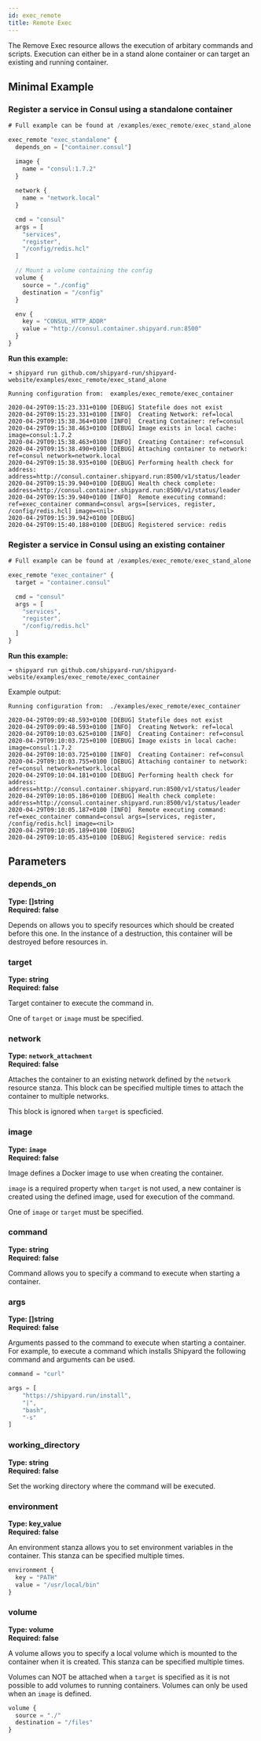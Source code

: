 ```yaml
---
id: exec_remote
title: Remote Exec
---
```


The Remove Exec resource allows the execution of arbitary commands and scripts. Execution can either be in a stand
alone container or can target an existing and running container.

## Minimal Example

### Register a service in Consul using a standalone container

```javascript
# Full example can be found at /examples/exec_remote/exec_stand_alone

exec_remote "exec_standalone" {
  depends_on = ["container.consul"]

  image {
    name = "consul:1.7.2"
  }
  
  network {
    name = "network.local"
  }

  cmd = "consul"
  args = [
    "services",
    "register",
    "/config/redis.hcl"
  ]

  // Mount a volume containing the config
  volume {
    source = "./config"
    destination = "/config"
  }

  env {
    key = "CONSUL_HTTP_ADDR"
    value = "http://consul.container.shipyard.run:8500"
  }
}
```

**Run this example:**

```shell
➜ shipyard run github.com/shipyard-run/shipyard-website/examples/exec_remote/exec_stand_alone
```

```shell
Running configuration from:  examples/exec_remote/exec_container

2020-04-29T09:15:23.331+0100 [DEBUG] Statefile does not exist
2020-04-29T09:15:23.331+0100 [INFO]  Creating Network: ref=local
2020-04-29T09:15:38.364+0100 [INFO]  Creating Container: ref=consul
2020-04-29T09:15:38.463+0100 [DEBUG] Image exists in local cache: image=consul:1.7.2
2020-04-29T09:15:38.463+0100 [INFO]  Creating Container: ref=consul
2020-04-29T09:15:38.490+0100 [DEBUG] Attaching container to network: ref=consul network=network.local
2020-04-29T09:15:38.935+0100 [DEBUG] Performing health check for address: address=http://consul.container.shipyard.run:8500/v1/status/leader
2020-04-29T09:15:39.940+0100 [DEBUG] Health check complete: address=http://consul.container.shipyard.run:8500/v1/status/leader
2020-04-29T09:15:39.940+0100 [INFO]  Remote executing command: ref=exec_container command=consul args=[services, register, /config/redis.hcl] image=<nil>
2020-04-29T09:15:39.942+0100 [DEBUG] 
2020-04-29T09:15:40.188+0100 [DEBUG] Registered service: redis
```

### Register a service in Consul using an existing container

```javascript
# Full example can be found at /examples/exec_remote/exec_stand_alone

exec_remote "exec_container" {
  target = "container.consul"

  cmd = "consul"
  args = [
    "services",
    "register",
    "/config/redis.hcl"
  ]
}
```

**Run this example:**

```shell
➜ shipyard run github.com/shipyard-run/shipyard-website/examples/exec_remote/exec_container
```

Example output:

```shell
Running configuration from:  ./examples/exec_remote/exec_container

2020-04-29T09:09:48.593+0100 [DEBUG] Statefile does not exist
2020-04-29T09:09:48.593+0100 [INFO]  Creating Network: ref=local
2020-04-29T09:10:03.625+0100 [INFO]  Creating Container: ref=consul
2020-04-29T09:10:03.725+0100 [DEBUG] Image exists in local cache: image=consul:1.7.2
2020-04-29T09:10:03.725+0100 [INFO]  Creating Container: ref=consul
2020-04-29T09:10:03.755+0100 [DEBUG] Attaching container to network: ref=consul network=network.local
2020-04-29T09:10:04.181+0100 [DEBUG] Performing health check for address: address=http://consul.container.shipyard.run:8500/v1/status/leader
2020-04-29T09:10:05.186+0100 [DEBUG] Health check complete: address=http://consul.container.shipyard.run:8500/v1/status/leader
2020-04-29T09:10:05.187+0100 [INFO]  Remote executing command: ref=exec_container command=consul args=[services, register, /config/redis.hcl] image=<nil>
2020-04-29T09:10:05.189+0100 [DEBUG] 
2020-04-29T09:10:05.435+0100 [DEBUG] Registered service: redis
```


## Parameters


### depends_on 
**Type: []string**  
**Required: false**

Depends on allows you to specify resources which should be created before this one. In the instance of a destruction, this container will be destroyed before
resources in.

### target 
**Type: string**  
**Required: false**

Target container to execute the command in.

One of `target` or `image` must be specified.

### network
**Type: `network_attachment`**  
**Required: false**

Attaches the container to an existing network defined by the `network` resource stanza. This block can be specified multiple times to attach the container to multiple networks.

This block is ignored when `target` is specficied.

### image
**Type: `image`**  
**Required: false**

Image defines a Docker image to use when creating the container.

`image` is a required property when `target` is not used, a new container is created using the defined image, used for execution of the command.

One of `image` or `target` must be specified.

### command
**Type: string**  
**Required: false**

Command allows you to specify a command to execute when starting a container.

### args
**Type: []string**  
**Required: false**

Arguments passed to the  command to execute when starting a container. For example, to execute a command which installs Shipyard the following command and arguments can be used.

```javascript
command = "curl"

args = [
    "https://shipyard.run/install",
    "|",
    "bash",
    "-s"
]
```

### working_directory
**Type: string**  
**Required: false**

Set the working directory where the command will be executed.

### environment
**Type: key_value**  
**Required: false**

An environment stanza allows you to set environment variables in the container. This stanza can be specified multiple times.

```javascript
environment {
  key = "PATH"
  value = "/usr/local/bin"
}
```

### volume
**Type: volume**  
**Required: false**

A volume allows you to specify a local volume which is mounted to the container when it is created. This stanza can be specified multiple times.

Volumes can NOT be attached when a `target` is specified as it is not possible to add volumes to running containers. Volumes can only be used when an `image` is defined.

```javascript
volume {
  source = "./"
  destination = "/files"
}
```